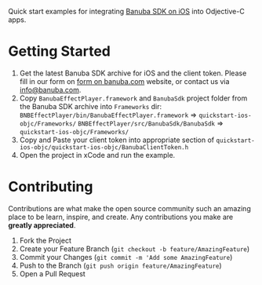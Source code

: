 Quick start examples for integrating [Banuba SDK on iOS](https://docs.banuba.com/docs/ios/ios_getting_started) into Odjective-C apps.

# Getting Started

1. Get the latest Banuba SDK archive for iOS and the client token. Please fill in our form on [form on banuba.com](https://www.banuba.com/face-filters-sdk) website, or contact us via [info@banuba.com](mailto:info@banuba.com).
2. Copy `BanubaEffectPlayer.framework` and `BanubaSdk` project folder from the Banuba SDK archive into `Frameworks` dir:
    `BNBEffectPlayer/bin/BanubaEffectPlayer.framework` => `quickstart-ios-objc/Frameworks/`
    `BNBEffectPlayer/src/BanubaSdk/BanubaSdk` => `quickstart-ios-objc/Frameworks/`
3. Copy and Paste your client token into appropriate section of `quickstart-ios-objc/quickstart-ios-objc/BanubaClientToken.h`
4. Open the project in xCode and run the example.

# Contributing

Contributions are what make the open source community such an amazing place to be learn, inspire, and create. Any contributions you make are **greatly appreciated**.

1. Fork the Project
2. Create your Feature Branch (`git checkout -b feature/AmazingFeature`)
3. Commit your Changes (`git commit -m 'Add some AmazingFeature`)
4. Push to the Branch (`git push origin feature/AmazingFeature`)
5. Open a Pull Request
